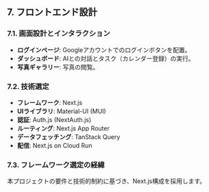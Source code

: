 ## 7. フロントエンド設計

### 7.1. 画面設計とインタラクション
- **ログインページ**: Googleアカウントでのログインボタンを配置。
- **ダッシュボード**: AIとの対話とタスク（カレンダー登録）の実行。
- **写真ギャラリー**: 写真の閲覧。

### 7.2. 技術選定
- **フレームワーク**: Next.js
- **UIライブラリ**: Material-UI (MUI)
- **認証**: Auth.js (NextAuth.js)
- **ルーティング**: Next.js App Router
- **データフェッチング**: TanStack Query
- **配信**: Next.js on Cloud Run

### 7.3. フレームワーク選定の経緯
本プロジェクトの要件と技術的制約に基づき、Next.js構成を採用します。
